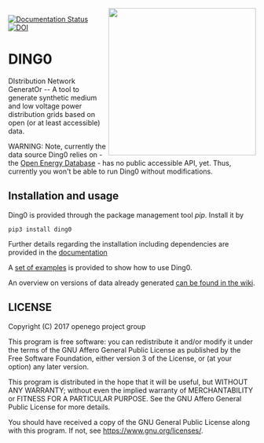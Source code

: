 <img align="right" width="300" height="300" src="https://github.com/openego/ding0/blob/dev/doc/images/DING0_Logo_300px.png">

[![Documentation Status](https://readthedocs.org/projects/ding0/badge/?version=dev)](http://ding0.readthedocs.io/en/dev/?badge=dev)
[![DOI](https://zenodo.org/badge/DOI/10.5281/zenodo.795283.svg)](https://doi.org/10.5281/zenodo.795283)

DING0
=====
DIstribution Network GeneratOr -- A tool to generate synthetic medium and low
voltage power distribution grids based on open (or at least accessible) data.

WARNING: Note, currently the data source Ding0 relies on - the
[Open Energy Database](http://oep.iks.cs.ovgu.de/dataedit/) - has no public
accessible API, yet. Thus, currently you won't be able to run Ding0 without
modifications.

Installation and usage
----------------------

Ding0 is provided through the package management tool *pip*. Install it by

```
pip3 install ding0
```

Further details regarding the installation including dependencies are provided
in the [documentation](https://dingo.readthedocs.io)

A [set of examples](https://dingo.readthedocs.io/en/dev/usage_details.html#examples)
is provided to show how to use Ding0.

An overview on versions of data already generated [can be found in the wiki](https://github.com/openego/ding0/wiki/Ding0-datasets).

LICENSE
-------

Copyright (C) 2017 openego project group

This program is free software: you can redistribute it and/or modify it under
the terms of the GNU Affero General Public License as published by the Free
Software Foundation, either version 3 of the License, or (at your option) any
later version.

This program is distributed in the hope that it will be useful, but WITHOUT
ANY WARRANTY; without even the implied warranty of MERCHANTABILITY or FITNESS
FOR A PARTICULAR PURPOSE. See the GNU Affero General Public License for more
details.

You should have received a copy of the GNU General Public License along with
this program. If not, see https://www.gnu.org/licenses/.
